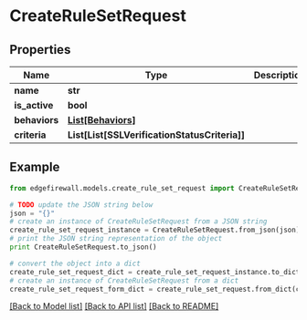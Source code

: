 # CreateRuleSetRequest


## Properties
Name | Type | Description | Notes
------------ | ------------- | ------------- | -------------
**name** | **str** |  | [optional] 
**is_active** | **bool** |  | [optional] 
**behaviors** | [**List[Behaviors]**](Behaviors.md) |  | [optional] 
**criteria** | **List[List[SSLVerificationStatusCriteria]]** |  | [optional] 

## Example

```python
from edgefirewall.models.create_rule_set_request import CreateRuleSetRequest

# TODO update the JSON string below
json = "{}"
# create an instance of CreateRuleSetRequest from a JSON string
create_rule_set_request_instance = CreateRuleSetRequest.from_json(json)
# print the JSON string representation of the object
print CreateRuleSetRequest.to_json()

# convert the object into a dict
create_rule_set_request_dict = create_rule_set_request_instance.to_dict()
# create an instance of CreateRuleSetRequest from a dict
create_rule_set_request_form_dict = create_rule_set_request.from_dict(create_rule_set_request_dict)
```
[[Back to Model list]](../README.md#documentation-for-models) [[Back to API list]](../README.md#documentation-for-api-endpoints) [[Back to README]](../README.md)


